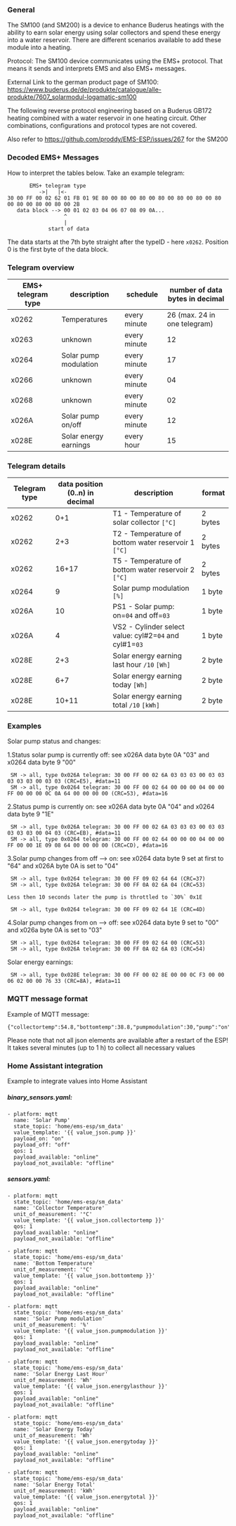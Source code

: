 
### General

The SM100 (and SM200) is a device to enhance Buderus heatings with the ability to earn solar energy using solar collectors and spend these energy into a water reservoir. 
 There are different scenarios available to add these module into a heating. 
 
Protocol: The SM100 device communicates using the EMS+ protocol. That means it sends and interprets EMS and also EMS+ messages. 

External Link to the german product page of SM100: https://www.buderus.de/de/produkte/catalogue/alle-produkte/7607_solarmodul-logamatic-sm100


The following reverse protocol engineering based on a Buderus GB172 heating combined with a water reservoir in one heating circuit. Other combinations, configurations and protocol types are not covered.

Also refer to https://github.com/proddy/EMS-ESP/issues/267 for the SM200
    

### Decoded EMS+ Messages

How to interpret the tables below. Take an example telegram:
```
       EMS+ telegram type
          ->|   |<-
30 00 FF 00 02 62 01 FB 01 9E 80 00 80 00 80 00 80 00 80 00 80 00 80 00 80 00 80 00 80 00 2B
   data block --> 00 01 02 03 04 06 07 08 09 0A...
                  ^
                  | 
             start of data
```

The data starts at the 7th byte straight after the typeID - here `x0262`. Position 0 is the first byte of the data block.


### Telegram overview

| EMS+ telegram type  | description                           | schedule                | number of data bytes in decimal |
| - | - | - | - |
| x0262               | Temperatures                          | every minute            | 26 (max. 24 in one telegram)    |
| x0263               | unknown                               | every minute            | 12                              |
| x0264               | Solar pump modulation                 | every minute            | 17                              |
| x0266               | unknown                               | every minute            | 04                              |
| x0268               | unknown                               | every minute            | 02                              |
| x026A               | Solar pump on/off                     | every minute            | 12                              |
| x028E               | Solar energy earnings                 | every hour              | 15                              |

### Telegram details


| Telegram type       | data position (0..n) in decimal  | description                                 | format   |
| - | - | - | - |
| x0262               | 0+1                              | T1 - Temperature of solar collector `[°C]`       | 2 bytes  |
| x0262               | 2+3                              | T2 - Temperature of bottom water reservoir 1 `[°C]` | 2 bytes  |
| x0262               | 16+17                            | T5 - Temperature of bottom water reservoir 2 `[°C]` | 2 bytes  |
| x0264               | 9                                | Solar pump modulation `[%]`                 | 1 byte   |
| x026A               | 10                               | PS1 - Solar pump: on=`04` and off=`03`          | 1 byte   |
| x026A               | 4                                | VS2 - Cylinder select value: cyl#2=`04` and cyl#1=`03`          | 1 byte   |
| x028E               | 2+3                              | Solar energy earning last hour `/10` `[Wh]` | 2 byte   |
| x028E               | 6+7                              | Solar energy earning today `[Wh]`           | 2 byte   |
| x028E               | 10+11                            | Solar energy earning total `/10` `[kWh]`    | 2 byte   |


### Examples

Solar pump status and changes:

1.Status solar pump is currently off: see x026A data byte 0A "03" and x0264 data byte 9 "00"
```
 SM -> all, type 0x026A telegram: 30 00 FF 00 02 6A 03 03 03 00 03 03 03 03 03 00 03 03 (CRC=E5), #data=11
 SM -> all, type 0x0264 telegram: 30 00 FF 00 02 64 00 00 00 04 00 00 FF 00 00 00 0C 0A 64 00 00 00 00 (CRC=53), #data=16
```

2.Status pump is currently on: see x026A data byte 0A "04" and x0264 data byte 9 "1E"
```
 SM -> all, type 0x026A telegram: 30 00 FF 00 02 6A 03 03 03 00 03 03 03 03 03 00 04 03 (CRC=EB), #data=11
 SM -> all, type 0x0264 telegram: 30 00 FF 00 02 64 00 00 00 04 00 00 FF 00 00 1E 09 08 64 00 00 00 00 (CRC=CD), #data=16
```

3.Solar pump changes from off --> on: see x0264 data byte 9 set at first to "64" and x026A byte 0A is set to "04"
```
 SM -> all, type 0x0264 telegram: 30 00 FF 09 02 64 64 (CRC=37)
 SM -> all, type 0x026A telegram: 30 00 FF 0A 02 6A 04 (CRC=53)

Less then 10 seconds later the pump is throttled to `30%` 0x1E

 SM -> all, type 0x0264 telegram: 30 00 FF 09 02 64 1E (CRC=4D)
```

4.Solar pump changes from on --> off: see x0264 data byte 9 set to "00" and x026a byte 0A is set to "03"
```
 SM -> all, type 0x0264 telegram: 30 00 FF 09 02 64 00 (CRC=53)
 SM -> all, type 0x026A telegram: 30 00 FF 0A 02 6A 03 (CRC=54)
```

Solar energy earnings:
```
 SM -> all, type 0x028E telegram: 30 00 FF 00 02 8E 00 00 0C F3 00 00 06 02 00 00 76 33 (CRC=8A), #data=11
```

### MQTT message format

Example of MQTT message:
```
{"collectortemp":54.8,"bottomtemp":38.8,"pumpmodulation":30,"pump":"on","energylasthour":136.5,"energytoday":447,"energytotal":3029.4}
```
Please note that not all json elements are available after a restart of the ESP! It takes several minutes (up to 1 h) to collect all necessary values

### Home Assistant integration

Example to integrate values into Home Assistant

##### binary_sensors.yaml:
```
- platform: mqtt
  name: 'Solar Pump'
  state_topic: 'home/ems-esp/sm_data'
  value_template: '{{ value_json.pump }}'
  payload_on: "on"
  payload_off: "off"
  qos: 1
  payload_available: "online"
  payload_not_available: "offline"

```

##### sensors.yaml:
```
- platform: mqtt
  state_topic: 'home/ems-esp/sm_data'
  name: 'Collector Temperature'
  unit_of_measurement: '°C'
  value_template: '{{ value_json.collectortemp }}'
  qos: 1
  payload_available: "online"
  payload_not_available: "offline"

- platform: mqtt
  state_topic: 'home/ems-esp/sm_data'
  name: 'Bottom Temperature'
  unit_of_measurement: '°C'
  value_template: '{{ value_json.bottomtemp }}'
  qos: 1
  payload_available: "online"
  payload_not_available: "offline"

- platform: mqtt
  state_topic: 'home/ems-esp/sm_data'
  name: 'Solar Pump modulation'
  unit_of_measurement: '%'
  value_template: '{{ value_json.pumpmodulation }}'
  qos: 1
  payload_available: "online"
  payload_not_available: "offline"

- platform: mqtt
  state_topic: 'home/ems-esp/sm_data'
  name: 'Solar Energy Last Hour'
  unit_of_measurement: 'Wh'
  value_template: '{{ value_json.energylasthour }}'
  qos: 1
  payload_available: "online"
  payload_not_available: "offline"

- platform: mqtt
  state_topic: 'home/ems-esp/sm_data'
  name: 'Solar Energy Today'
  unit_of_measurement: 'Wh'
  value_template: '{{ value_json.energytoday }}'
  qos: 1
  payload_available: "online"
  payload_not_available: "offline"

- platform: mqtt
  state_topic: 'home/ems-esp/sm_data'
  name: 'Solar Energy Total'
  unit_of_measurement: 'kWh'
  value_template: '{{ value_json.energytotal }}'
  qos: 1
  payload_available: "online"
  payload_not_available: "offline"

```